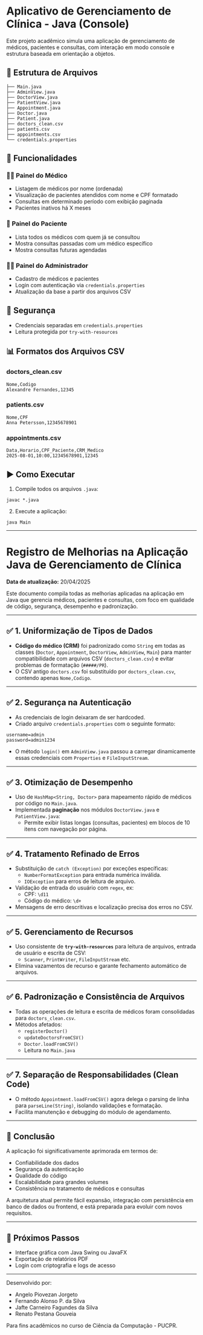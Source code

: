 
# Aplicativo de Gerenciamento de Clínica - Java (Console)

Este projeto acadêmico simula uma aplicação de gerenciamento de médicos, pacientes e consultas, com interação em modo console e estrutura baseada em orientação a objetos.

## 📂 Estrutura de Arquivos

```
├── Main.java
├── AdminView.java
├── DoctorView.java
├── PatientView.java
├── Appointment.java
├── Doctor.java
├── Patient.java
├── doctors_clean.csv
├── patients.csv
├── appointments.csv
└── credentials.properties
```

## 🧠 Funcionalidades

### 👨‍⚕️ Painel do Médico
- Listagem de médicos por nome (ordenada)
- Visualização de pacientes atendidos com nome e CPF formatado
- Consultas em determinado período com exibição paginada
- Pacientes inativos há X meses

### 🧍 Painel do Paciente
- Lista todos os médicos com quem já se consultou
- Mostra consultas passadas com um médico específico
- Mostra consultas futuras agendadas

### 🧑‍💼 Painel do Administrador
- Cadastro de médicos e pacientes
- Login com autenticação via `credentials.properties`
- Atualização da base a partir dos arquivos CSV

## 🔐 Segurança
- Credenciais separadas em `credentials.properties`
- Leitura protegida por `try-with-resources`

## 📊 Formatos dos Arquivos CSV

### doctors_clean.csv
```
Nome,Codigo
Alexandre Fernandes,12345
```

### patients.csv
```
Nome,CPF
Anna Petersson,12345678901
```

### appointments.csv
```
Data,Horario,CPF_Paciente,CRM_Medico
2025-08-01,10:00,12345678901,12345
```

## ▶️ Como Executar

1. Compile todos os arquivos `.java`:
```
javac *.java
```

2. Execute a aplicação:
```
java Main
```
---
# Registro de Melhorias na Aplicação Java de Gerenciamento de Clínica

**Data de atualização:** 20/04/2025

Este documento compila todas as melhorias aplicadas na aplicação em Java que gerencia médicos, pacientes e consultas, com foco em qualidade de código, segurança, desempenho e padronização.

---

## ✅ 1. Uniformização de Tipos de Dados

- **Código do médico (CRM)** foi padronizado como `String` em todas as classes (`Doctor`, `Appointment`, `DoctorView`, `AdminView`, `Main`) para manter compatibilidade com arquivos CSV (`doctors_clean.csv`) e evitar problemas de formatação (`#####/PR`).
- O CSV antigo `doctors.csv` foi substituído por `doctors_clean.csv`, contendo apenas `Nome,Codigo`.

---

## ✅ 2. Segurança na Autenticação

- As credenciais de login deixaram de ser hardcoded.
- Criado arquivo `credentials.properties` com o seguinte formato:
```properties
username=admin
password=admin1234
```
- O método `login()` em `AdminView.java` passou a carregar dinamicamente essas credenciais com `Properties` e `FileInputStream`.

---

## ✅ 3. Otimização de Desempenho

- Uso de `HashMap<String, Doctor>` para mapeamento rápido de médicos por código no `Main.java`.
- Implementada **paginação** nos módulos `DoctorView.java` e `PatientView.java`:
    - Permite exibir listas longas (consultas, pacientes) em blocos de 10 itens com navegação por página.

---

## ✅ 4. Tratamento Refinado de Erros

- Substituição de `catch (Exception)` por exceções específicas:
    - `NumberFormatException` para entrada numérica inválida.
    - `IOException` para erros de leitura de arquivo.
- Validação de entrada do usuário com `regex`, ex:
    - CPF: `\d11`
    - Código do médico: `\d+`
- Mensagens de erro descritivas e localização precisa dos erros no CSV.

---

## ✅ 5. Gerenciamento de Recursos

- Uso consistente de **`try-with-resources`** para leitura de arquivos, entrada de usuário e escrita de CSV:
    - `Scanner`, `PrintWriter`, `FileInputStream` etc.
- Elimina vazamentos de recurso e garante fechamento automático de arquivos.

---

## ✅ 6. Padronização e Consistência de Arquivos

- Todas as operações de leitura e escrita de médicos foram consolidadas para `doctors_clean.csv`.
- Métodos afetados:
    - `registerDoctor()`
    - `updateDoctorsFromCSV()`
    - `Doctor.loadFromCSV()`
    - Leitura no `Main.java`

---

## ✅ 7. Separação de Responsabilidades (Clean Code)

- O método `Appointment.loadFromCSV()` agora delega o parsing de linha para `parseLine(String)`, isolando validações e formatação.
- Facilita manutenção e debugging do módulo de agendamento.

---

## 📌 Conclusão

A aplicação foi significativamente aprimorada em termos de:

- Confiabilidade dos dados
- Segurança da autenticação
- Qualidade do código
- Escalabilidade para grandes volumes
- Consistência no tratamento de médicos e consultas

A arquitetura atual permite fácil expansão, integração com persistência em banco de dados ou frontend, e está preparada para evoluir com novos requisitos.





---



## 🚀 Próximos Passos

- Interface gráfica com Java Swing ou JavaFX
- Exportação de relatórios PDF
- Login com criptografia e logs de acesso

---

Desenvolvido por:

- Angelo Piovezan Jorgeto
- Fernando Alonso P. da Silva
- Jafte Carneiro Fagundes da Silva
- Renato Pestana Gouveia

Para fins acadêmicos no curso de Ciência da Computação - PUCPR.

